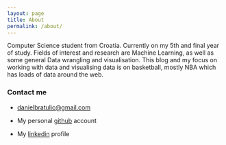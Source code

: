 ```yaml
---
layout: page
title: About
permalink: /about/
---
```


Computer Science student from Croatia. Currently on my 5th and final year of study. Fields of interest and research are Machine Learning, as well as some general Data wrangling and visualisation. This blog and my focus on working with data and visualising data is on basketball, mostly NBA which has loads of data around the web. 

### Contact me

* [danielbratulic@gmail.com](mailto:danielbratulic@gmail.com)

* My personal [github](https://github.com/danchyy) account

* My [linkedin](https://www.linkedin.com/in/daniel-bratulic/) profile
